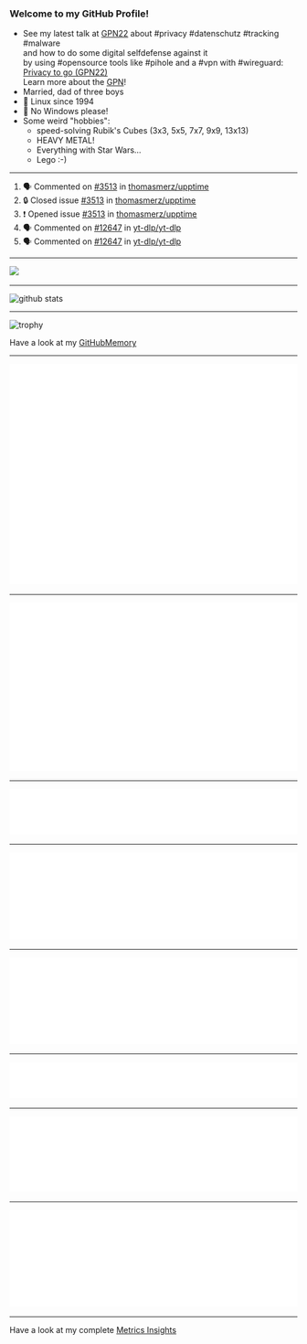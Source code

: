 ### Welcome to my GitHub Profile!
  
- See my latest talk at [GPN22](https://media.ccc.de/c/gpn22?sort=date) about #privacy #datenschutz #tracking #malware  
  and how to do some digital selfdefense against it  
  by using #opensource tools like #pihole and a #vpn with #wireguard:  
  [Privacy to go (GPN22)](https://github.com/thomasmerz/talks/tree/main/2024_05_30_GPN22_Privacy_to_go)  
  Learn more about the [GPN](https://entropia.de/GPN)!
- Married, dad of three boys
- 🐧 Linux since 1994
- 🚫 No Windows please!
- Some weird "hobbies":
  - speed-solving Rubik's Cubes (3x3, 5x5, 7x7, 9x9, 13x13)
  - HEAVY METAL!
  - Everything with Star Wars…
  - Lego :-)
  
---

<!--START_SECTION:activity-->
1. 🗣 Commented on [#3513](https://github.com/thomasmerz/upptime/issues/3513#issuecomment-2790570541) in [thomasmerz/upptime](https://github.com/thomasmerz/upptime)
2. 🔒 Closed issue [#3513](https://github.com/thomasmerz/upptime/issues/3513) in [thomasmerz/upptime](https://github.com/thomasmerz/upptime)
3. ❗ Opened issue [#3513](https://github.com/thomasmerz/upptime/issues/3513) in [thomasmerz/upptime](https://github.com/thomasmerz/upptime)
4. 🗣 Commented on [#12647](https://github.com/yt-dlp/yt-dlp/issues/12647#issuecomment-2786372942) in [yt-dlp/yt-dlp](https://github.com/yt-dlp/yt-dlp)
5. 🗣 Commented on [#12647](https://github.com/yt-dlp/yt-dlp/issues/12647#issuecomment-2785935833) in [yt-dlp/yt-dlp](https://github.com/yt-dlp/yt-dlp)
<!--END_SECTION:activity-->

---

![](https://komarev.com/ghpvc/?username=thomasmerz)

---
  
![github stats](https://github-readme-stats.vercel.app/api?username=thomasmerz&show_icons=true)  
  
---
  
![trophy](https://github-profile-trophy.vercel.app/?username=thomasmerz&column=3&margin-w=10&margin-h=10)  
  
Have a look at my [GitHubMemory](https://githubmemory.com/@thomasmerz)
  
---
  
![Metrics Base](/metrics.base.svg)
  
---
  
![My coding habits](/metrics.plugin.habits.charts.svg)
  
---
  
![My coding facts](/metrics.plugin.habits.facts.svg)
  
---
  
![Followup Opened by me](/metrics.plugin.followup.user.svg)
  
---
  
![Followup Opened on user's repositories](/metrics.plugin.followup.svg)
  
---
  
![My Achievmens](/metrics.plugin.achievements.svg)
  
---
  
![My Languages Details](/metrics.plugin.languages.details.svg)
  
---
  
![My Languages Indepth](/metrics.plugin.languages.indepth.svg)
  
---
  
Have a look at my complete [Metrics Insights](https://metrics.lecoq.io/about/thomasmerz)

